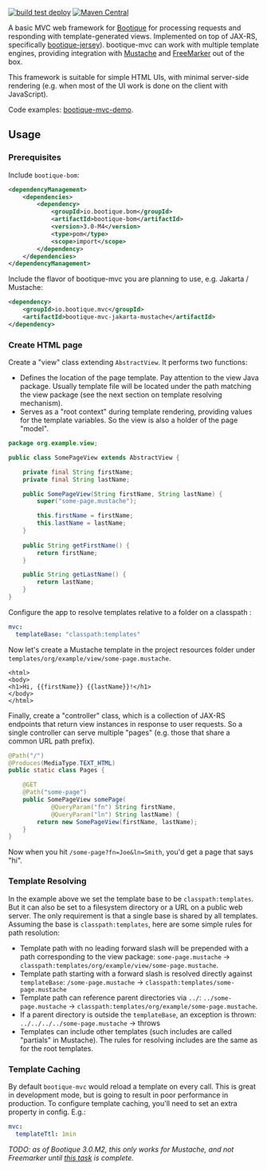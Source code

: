 <!--
  Licensed to ObjectStyle LLC under one
  or more contributor license agreements.  See the NOTICE file
  distributed with this work for additional information
  regarding copyright ownership.  The ObjectStyle LLC licenses
  this file to you under the Apache License, Version 2.0 (the
  "License"); you may not use this file except in compliance
  with the License.  You may obtain a copy of the License at

    http://www.apache.org/licenses/LICENSE-2.0

  Unless required by applicable law or agreed to in writing,
  software distributed under the License is distributed on an
  "AS IS" BASIS, WITHOUT WARRANTIES OR CONDITIONS OF ANY
  KIND, either express or implied.  See the License for the
  specific language governing permissions and limitations
  under the License.
  -->

[![build test deploy](https://github.com/bootique/bootique-mvc/actions/workflows/maven.yml/badge.svg)](https://github.com/bootique/bootique-mvc/actions/workflows/maven.yml)
[![Maven Central](https://img.shields.io/maven-central/v/io.bootique.mvc/bootique-mvc.svg?colorB=brightgreen)](https://search.maven.org/artifact/io.bootique.mvc/bootique-mvc/)

A basic MVC web framework for [Bootique](http://bootique.io) for processing requests and responding with 
template-generated views. Implemented on top of JAX-RS, specifically [bootique-jersey](https://github.com/bootique/bootique-jersey)). 
bootique-mvc can work with multiple template engines, providing integration with [Mustache](https://mustache.github.io/) 
and [FreeMarker](https://freemarker.apache.org) out of the box. 

This framework is suitable for simple HTML UIs, with minimal server-side rendering (e.g. when most of the UI work is 
done on the client with JavaScript). 

Code examples: [bootique-mvc-demo](https://github.com/bootique-examples/bootique-mvc-demo).

## Usage
### Prerequisites
Include ```bootique-bom```:
```xml
<dependencyManagement>
    <dependencies>
        <dependency>
            <groupId>io.bootique.bom</groupId>
            <artifactId>bootique-bom</artifactId>
            <version>3.0-M4</version>
            <type>pom</type>
            <scope>import</scope>
        </dependency>
    </dependencies>
</dependencyManagement>
```

Include the flavor of bootique-mvc you are planning to use, e.g. Jakarta / Mustache:

```xml
<dependency>
	<groupId>io.bootique.mvc</groupId>
	<artifactId>bootique-mvc-jakarta-mustache</artifactId>
</dependency>
```

### Create HTML page

Create a "view" class extending `AbstractView`. It performs two functions:

* Defines the location of the page template. Pay attention to the view Java package. Usually template file will be 
located under the path matching the view package (see the next section on template resolving mechanism).
* Serves as a "root context" during template rendering, providing values for the template variables. So the view is 
also a holder of the page "model". 

```java
package org.example.view;

public class SomePageView extends AbstractView {

    private final String firstName;
    private final String lastName;

    public SomePageView(String firstName, String lastName) {
        super("some-page.mustache");

        this.firstName = firstName;
        this.lastName = lastName;
    }
    
    public String getFirstName() {
        return firstName;
    }

    public String getLastName() {
        return lastName;
    }
}
```

Configure the app to resolve templates relative to a folder on a classpath :

```yaml
mvc:
  templateBase: "classpath:templates"
```

Now let's create a Mustache template in the project resources folder under 
`templates/org/example/view/some-page.mustache`.

```
<html>
<body>
<h1>Hi, {{firstName}} {{lastName}}!</h1>
</body>
</html>
```

Finally, create a "controller" class, which is a collection of JAX-RS endpoints that return view instances in response 
to user requests. So a single controller can serve multiple "pages" (e.g. those that share a common URL path prefix).

```java
@Path("/")
@Produces(MediaType.TEXT_HTML)
public static class Pages {

    @GET
    @Path("some-page")
    public SomePageView somePage(
            @QueryParam("fn") String firstName, 
            @QueryParam("ln") String lastName) {
        return new SomePageView(firstName, lastName);
    }
}
```

Now when you hit `/some-page?fn=Joe&ln=Smith`, you'd get a page that says "hi".

### Template Resolving

In the example above we set the template base to be `classpath:templates`. But it can also be set to a filesystem 
directory or a URL on a public web server. The only requirement is that a single base is shared by all templates.
Assuming the base is `classpath:templates`, here are some simple rules for path resolution:

* Template path with no leading forward slash will be prepended with a path corresponding to the view package:
`some-page.mustache` -> `classpath:templates/org/example/view/some-page.mustache`. 
* Template path starting with a forward slash is resolved directly against `templateBase`:
`/some-page.mustache` -> `classpath:templates/some-page.mustache`
* Template path can reference parent directories via `../`:  `../some-page.mustache` -> 
`classpath:templates/org/example/some-page.mustache`. 
* If a parent directory is outside the `templateBase`, an exception is thrown: `../../../../some-page.mustache` -> throws
* Templates can include other templates (such includes are called "partials" in Mustache). The rules for resolving 
includes are the same as for the root templates.

### Template Caching

By default `bootique-mvc` would reload a template on every call. This is great in development mode, but is 
going to result in poor performance in production. To configure template caching, you'll need to set an extra
property in config. E.g.:

```yaml
mvc:
  templateTtl: 1min
```

_TODO: as of Bootique 3.0.M2, this only works for Mustache, and not Freemarker until [this task](https://github.com/bootique/bootique-mvc/issues/27) is complete._